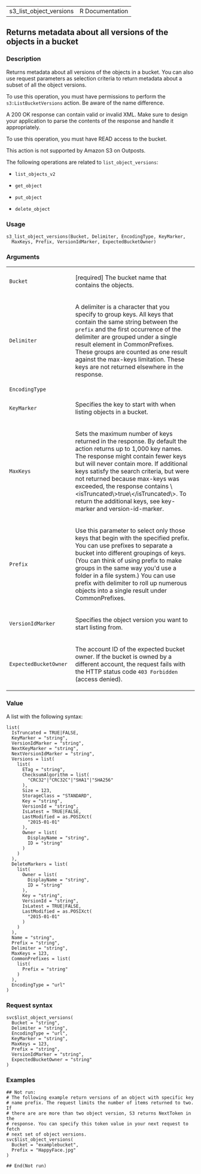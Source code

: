 <table style="width: 100%;">
<tbody>
<tr class="odd">
<td>s3_list_object_versions</td>
<td style="text-align: right;">R Documentation</td>
</tr>
</tbody>
</table>

## Returns metadata about all versions of the objects in a bucket

### Description

Returns metadata about all versions of the objects in a bucket. You can
also use request parameters as selection criteria to return metadata
about a subset of all the object versions.

To use this operation, you must have permissions to perform the
`s3:ListBucketVersions` action. Be aware of the name difference.

A 200 OK response can contain valid or invalid XML. Make sure to design
your application to parse the contents of the response and handle it
appropriately.

To use this operation, you must have READ access to the bucket.

This action is not supported by Amazon S3 on Outposts.

The following operations are related to `list_object_versions`:

-   `list_objects_v2`

-   `get_object`

-   `put_object`

-   `delete_object`

### Usage

    s3_list_object_versions(Bucket, Delimiter, EncodingType, KeyMarker,
      MaxKeys, Prefix, VersionIdMarker, ExpectedBucketOwner)

### Arguments

<table>
<colgroup>
<col style="width: 35%" />
<col style="width: 65%" />
</colgroup>
<tbody>
<tr class="odd">
<td><code id="s3_list_object_versions_:_Bucket">Bucket</code></td>
<td><p>[required] The bucket name that contains the objects.</p></td>
</tr>
<tr class="even">
<td><code id="s3_list_object_versions_:_Delimiter">Delimiter</code></td>
<td><p>A delimiter is a character that you specify to group keys. All
keys that contain the same string between the <code>prefix</code> and
the first occurrence of the delimiter are grouped under a single result
element in CommonPrefixes. These groups are counted as one result
against the max-keys limitation. These keys are not returned elsewhere
in the response.</p></td>
</tr>
<tr class="odd">
<td><code
id="s3_list_object_versions_:_EncodingType">EncodingType</code></td>
<td></td>
</tr>
<tr class="even">
<td><code id="s3_list_object_versions_:_KeyMarker">KeyMarker</code></td>
<td><p>Specifies the key to start with when listing objects in a
bucket.</p></td>
</tr>
<tr class="odd">
<td><code id="s3_list_object_versions_:_MaxKeys">MaxKeys</code></td>
<td><p>Sets the maximum number of keys returned in the response. By
default the action returns up to 1,000 key names. The response might
contain fewer keys but will never contain more. If additional keys
satisfy the search criteria, but were not returned because max-keys was
exceeded, the response contains
\&lt;isTruncated\&gt;true\&lt;/isTruncated\&gt;. To return the
additional keys, see key-marker and version-id-marker.</p></td>
</tr>
<tr class="even">
<td><code id="s3_list_object_versions_:_Prefix">Prefix</code></td>
<td><p>Use this parameter to select only those keys that begin with the
specified prefix. You can use prefixes to separate a bucket into
different groupings of keys. (You can think of using prefix to make
groups in the same way you'd use a folder in a file system.) You can use
prefix with delimiter to roll up numerous objects into a single result
under CommonPrefixes.</p></td>
</tr>
<tr class="odd">
<td><code
id="s3_list_object_versions_:_VersionIdMarker">VersionIdMarker</code></td>
<td><p>Specifies the object version you want to start listing
from.</p></td>
</tr>
<tr class="even">
<td><code
id="s3_list_object_versions_:_ExpectedBucketOwner">ExpectedBucketOwner</code></td>
<td><p>The account ID of the expected bucket owner. If the bucket is
owned by a different account, the request fails with the HTTP status
code <code style="white-space: pre;">⁠403 Forbidden⁠</code> (access
denied).</p></td>
</tr>
</tbody>
</table>

### Value

A list with the following syntax:

    list(
      IsTruncated = TRUE|FALSE,
      KeyMarker = "string",
      VersionIdMarker = "string",
      NextKeyMarker = "string",
      NextVersionIdMarker = "string",
      Versions = list(
        list(
          ETag = "string",
          ChecksumAlgorithm = list(
            "CRC32"|"CRC32C"|"SHA1"|"SHA256"
          ),
          Size = 123,
          StorageClass = "STANDARD",
          Key = "string",
          VersionId = "string",
          IsLatest = TRUE|FALSE,
          LastModified = as.POSIXct(
            "2015-01-01"
          ),
          Owner = list(
            DisplayName = "string",
            ID = "string"
          )
        )
      ),
      DeleteMarkers = list(
        list(
          Owner = list(
            DisplayName = "string",
            ID = "string"
          ),
          Key = "string",
          VersionId = "string",
          IsLatest = TRUE|FALSE,
          LastModified = as.POSIXct(
            "2015-01-01"
          )
        )
      ),
      Name = "string",
      Prefix = "string",
      Delimiter = "string",
      MaxKeys = 123,
      CommonPrefixes = list(
        list(
          Prefix = "string"
        )
      ),
      EncodingType = "url"
    )

### Request syntax

    svc$list_object_versions(
      Bucket = "string",
      Delimiter = "string",
      EncodingType = "url",
      KeyMarker = "string",
      MaxKeys = 123,
      Prefix = "string",
      VersionIdMarker = "string",
      ExpectedBucketOwner = "string"
    )

### Examples

    ## Not run: 
    # The following example return versions of an object with specific key
    # name prefix. The request limits the number of items returned to two. If
    # there are are more than two object version, S3 returns NextToken in the
    # response. You can specify this token value in your next request to fetch
    # next set of object versions.
    svc$list_object_versions(
      Bucket = "examplebucket",
      Prefix = "HappyFace.jpg"
    )

    ## End(Not run)
